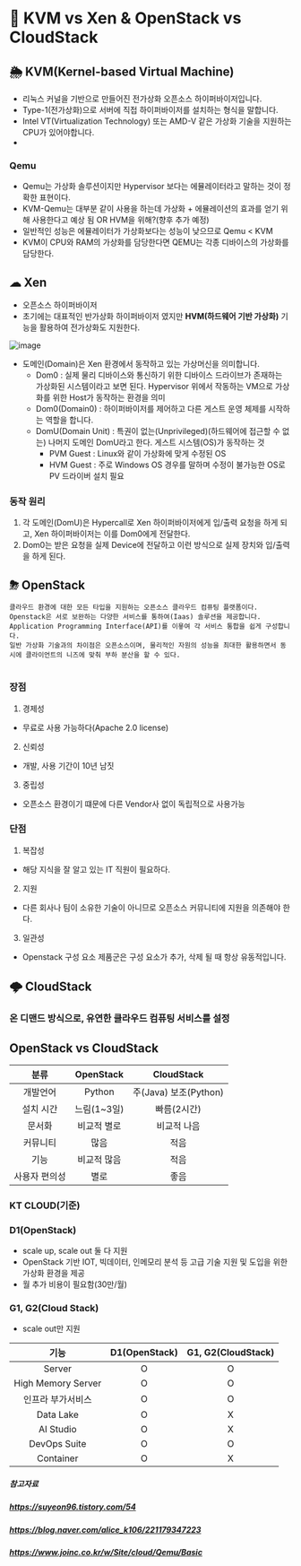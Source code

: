 # 🥴 KVM vs Xen & OpenStack vs CloudStack


## 🌦 KVM(Kernel-based Virtual Machine)
- 리눅스 커널을 기반으로 만들어진 전가상화 오픈소스 하이퍼바이저입니다.
- Type-1(전가상화)으로 서버에 직접 하이퍼바이저를 설치하는 형식을 말합니다.
- Intel VT(Virtualization Technology) 또는 AMD-V 같은 가상화 기술을 지원하는 CPU가 있어야합니다.
- 

### Qemu
- Qemu는 가상화 솔루션이지만 Hypervisor 보다는 에뮬레이터라고 말하는 것이 정확한 표현이다.
- KVM-Qemu는 대부분 같이 사용을 하는데 가상화 + 에뮬레이션의 효과를 얻기 위해 사용한다고 예상 됨 OR HVM을 위해?(향후 추가 예정)
- 일반적인 성능은 에뮬레이터가 가상화보다는 성능이 낮으므로 Qemu < KVM
- KVM이 CPU와 RAM의 가상화를 담당한다면 QEMU는 각종 디바이스의 가상화를 담당한다.



## ☁ Xen  
- 오픈소스 하이퍼바이저
- 초기에는 대표적인 반가상화 하이퍼바이저 였지만 **HVM(하드웨어 기반 가상화)** 기능을 활용하여 전가상화도 지원한다.
  
![image](https://user-images.githubusercontent.com/71022555/190321017-673d5bcf-aeee-49c2-83fa-dfb96978a545.png)  
  
- 도메인(Domain)은 Xen 환경에서 동작하고 있는 가상머신을 의미합니다.  
    - Dom0 : 실제 물리 디바이스와 통신하기 위한 디바이스 드라이브가 존재하는 가상화된 시스템이라고 보면 된다. Hypervisor 위에서 작동하는 VM으로 가상화를 위한 Host가 동작하는 환경을 의미
    - Dom0(Domain0) : 하이퍼바이저를 제어하고 다른 게스트 운영 체제를 시작하는 역할을 합니다.
    - DomU(Domain Unit) : 특권이 없는(Unprivileged)(하드웨어에 접근할 수 없는) 나머지 도메인 DomU라고 한다. 게스트 시스템(OS)가 동작하는 것
      - PVM Guest : Linux와 같이 가상화에 맞게 수정된 OS
      - HVM Guest : 주로 Windows OS 경우를 말하며 수정이 불가능한 OS로 PV 드라이버 설치 필요
       
### 동작 원리
1. 각 도메인(DomU)은 Hypercall로 Xen 하이퍼바이저에게 입/출력 요청을 하게 되고, Xen 하이퍼바이저는 이를 Dom0에게 전달한다.
2. Dom0는 받은 요청을 실제 Device에 전달하고 이런 방식으로 실제 장치와 입/출력을 하게 된다.





## ⛈ OpenStack
```
클라우드 환경에 대한 모든 타입을 지원하는 오픈소스 클라우드 컴퓨팅 플랫폼이다.  
Openstack은 서로 보완하는 다양한 서비스를 통하여(Iaas) 솔루션을 제공합니다.  
Application Programming Interface(API)를 이욯여 각 서비스 통합을 쉽게 구성합니다.  
일반 가상화 기술과의 차이점은 오픈소스이며, 물리적인 자원의 성능을 최대한 활용하면서 동시에 클라이언트의 니즈에 맞춰 부하 분산을 할 수 있다.

```
```

```

### 장점
1. 경제성
  - 무료로 사용 가능하다(Apache 2.0 license)
2. 신뢰성
  - 개발, 사용 기간이 10년 남짓
3. 중립성
  - 오픈소스 환경이기 떄문에 다른 Vendor사 없이 독립적으로 사용가능

### 단점
1. 복잡성
  - 해당 지식을 잘 알고 있는 IT 직원이 필요하다.
2. 지원
  - 다른 회사나 팀이 소유한 기술이 아니므로 오픈소스 커뮤니티에 지원을 의존해야 한다.
3. 일관성
  - Openstack 구성 요소 제품군은 구성 요소가 추가, 삭제 될 때 항상 유동적입니다.


## 🌩 CloudStack
### 온 디맨드 방식으로, 유연한 클라우드 컴퓨팅 서비스를 설정


## OpenStack vs CloudStack

|분류|OpenStack|CloudStack|
|:---:|:---:|:---:|
|개발언어|Python|주(Java) 보조(Python)|
|설치 시간|느림(1~3일)|빠름(2시간)|
|문서화|비교적 별로|비교적 나음|
|커뮤니티|많음|적음|
|기능|비교적 많음|적음|
|사용자 편의성|별로|좋음|

### KT CLOUD(기준)

### D1(OpenStack)
- scale up, scale out 둘 다 지원
- OpenStack 기반 IOT, 빅데이터, 인메모리 분석 등 고급 기술 지원 및 도입을 위한 가상화 환경을 제공
- 월 추가 비용이 필요함(30만/월)


### G1, G2(Cloud Stack)
- scale out만 지원
  
|기능|D1(OpenStack)|G1, G2(CloudStack)|
|:---:|:---:|:---:|
|Server|O|O|
|High Memory Server|O|O|
|인프라 부가서비스|O|O|
|Data Lake|O|X|
|AI Studio|O|X|
|DevOps Suite|O|O|
|Container|O|X|


##### 참고자료
##### https://suyeon96.tistory.com/54
##### https://blog.naver.com/alice_k106/221179347223
##### https://www.joinc.co.kr/w/Site/cloud/Qemu/Basic  

